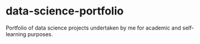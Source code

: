 # data-science-portfolio
Portfolio of data science projects undertaken by me for academic and self-learning purposes.
